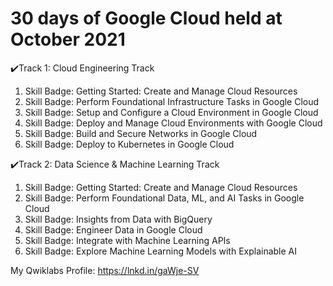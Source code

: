 <h1>30 days of Google Cloud held at October 2021</h1>


<p>
  ✔️Track 1: Cloud Engineering Track
  
  1. Skill Badge: Getting Started: Create and Manage Cloud Resources
  2. Skill Badge: Perform Foundational Infrastructure Tasks in Google Cloud
  3. Skill Badge: Setup and Configure a Cloud Environment in Google Cloud
  4. Skill Badge: Deploy and Manage Cloud Environments with Google Cloud
  5. Skill Badge: Build and Secure Networks in Google Cloud
  6. Skill Badge: Deploy to Kubernetes in Google Cloud

  ✔️Track 2: Data Science & Machine Learning Track
  1. Skill Badge: Getting Started: Create and Manage Cloud Resources
  2. Skill Badge: Perform Foundational Data, ML, and AI Tasks in Google Cloud
  3. Skill Badge: Insights from Data with BigQuery
  4. Skill Badge: Engineer Data in Google Cloud
  5. Skill Badge: Integrate with Machine Learning APIs
  6. Skill Badge: Explore Machine Learning Models with Explainable AI


My Qwiklabs Profile: https://lnkd.in/gaWje-SV
</p>  
